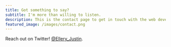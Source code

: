 ```yaml
---
title: Got something to say? 
subtitle: I'm more than willing to listen. 
description: This is the contact page to get in touch with the web developer, internet dude and computer programmer Justin Eller.
featured_image: /images/contact.png
---
```


Reach out on Twitter! [@Ellery_Justin](https://twitter.com/Ellery_Justin).